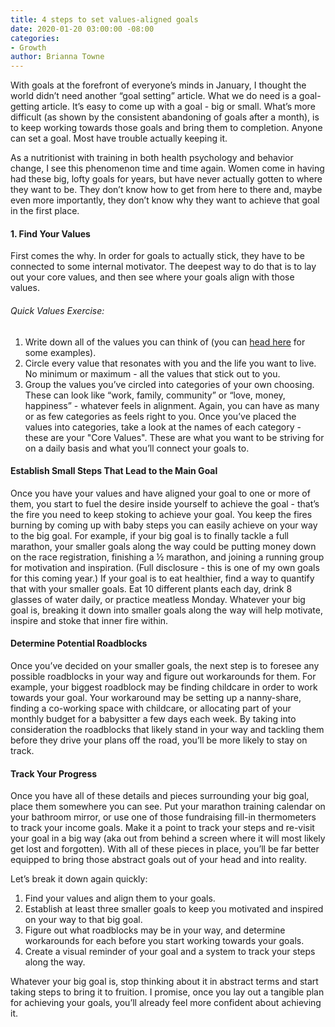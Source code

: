 ```yaml
---
title: 4 steps to set values-aligned goals
date: 2020-01-20 03:00:00 -08:00
categories:
- Growth
author: Brianna Towne
---
```


With goals at the forefront of everyone’s minds in January, I thought the world didn’t need another “goal setting” article. What we do need is a goal-getting article. It’s easy to come up with a goal - big or small. What’s more difficult (as shown by the consistent abandoning of goals after a month), is to keep working towards those goals and bring them to completion. Anyone can set a goal. Most have trouble actually keeping it.

As a nutritionist with training in both health psychology and behavior change, I see this phenomenon time and time again. Women come in having had these big, lofty goals for years, but have never actually gotten to where they want to be. They don’t know how to get from here to there and, maybe even more importantly, they don’t know why they want to achieve that goal in the first place.

#### 1. Find Your Values

First comes the why. In order for goals to actually stick, they have to be connected to some internal motivator. The deepest way to do that is to lay out your core values, and then see where your goals align with those values.

###### Quick Values Exercise:

1. Write down all of the values you can think of (you can [head here](https://static1.squarespace.com/static/59f783eddc2b4acb980f1120/t/5dcadb2384c25d728c6b6467/1573575460567/Uncover+your+core+values.pdf) for some examples).  
2. Circle every value that resonates with you and the life you want to live. No minimum or maximum - all the values that stick out to you. 
3. Group the values you’ve circled into categories of your own choosing. These can look like “work, family, community” or “love, money, happiness” - whatever feels in alignment. Again, you can have as many or as few categories as feels right to you. Once you’ve placed the values into categories, take a look at the names of each category - these are your "Core Values". These are what you want to be striving for on a daily basis and what you’ll connect your goals to.

#### Establish Small Steps That Lead to the Main Goal

Once you have your values and have aligned your goal to one or more of them, you start to fuel the desire inside yourself to achieve the goal - that’s the fire you need to keep stoking to achieve your goal. You keep the fires burning by coming up with baby steps you can easily achieve on your way to the big goal. For example, if your big goal is to finally tackle a full marathon, your smaller goals along the way could be putting money down on the race registration, finishing a ½ marathon, and joining a running group for motivation and inspiration. (Full disclosure - this is one of my own goals for this coming year.) If your goal is to eat healthier, find a way to quantify that with your smaller goals. Eat 10 different plants each day, drink 8 glasses of water daily, or practice meatless Monday. Whatever your big goal is, breaking it down into smaller goals along the way will help motivate, inspire and stoke that inner fire within.

#### Determine Potential Roadblocks

Once you’ve decided on your smaller goals, the next step is to foresee any possible roadblocks in your way and figure out workarounds for them. For example, your biggest roadblock may be finding childcare in order to work towards your goal. Your workaround may be setting up a nanny-share, finding a co-working space with childcare, or allocating part of your monthly budget for a babysitter a few days each week. By taking into consideration the roadblocks that likely stand in your way and tackling them before they drive your plans off the road, you’ll be more likely to stay on track.

#### Track Your Progress

Once you have all of these details and pieces surrounding your big goal, place them somewhere you can see. Put your marathon training calendar on your bathroom mirror, or use one of those fundraising fill-in thermometers to track your income goals. Make it a point to track your steps and re-visit your goal in a big way (aka out from behind a screen where it will most likely get lost and forgotten). With all of these pieces in place, you’ll be far better equipped to bring those abstract goals out of your head and into reality.

Let’s break it down again quickly:

1. Find your values and align them to your goals.
2. Establish at least three smaller goals to keep you motivated and inspired on your way to that big goal.
3. Figure out what roadblocks may be in your way, and determine workarounds for each before you start working towards your goals.
4. Create a visual reminder of your goal and a system to track your steps along the way.

Whatever your big goal is, stop thinking about it in abstract terms and start taking steps to bring it to fruition. I promise, once you lay out a tangible plan for achieving your goals, you’ll already feel more confident about achieving it.